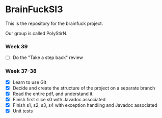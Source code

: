 # BrainFuckSI3

This is the repository for the brainfuck project.

Our group is called PolyStirN.

### Week 39

- [ ] Do the "Take a step back" review

### Week 37-38

- [x] Learn to use Git
- [x] Decide and create the structure of the project on a separate branch
- [x] Read the entire pdf, and understand it.
- [x] Finish first slice s0 with Javadoc associated
- [x] Finish s1, s2, s3, s4 with exception handling and Javadoc associated
- [x] Unit tests
